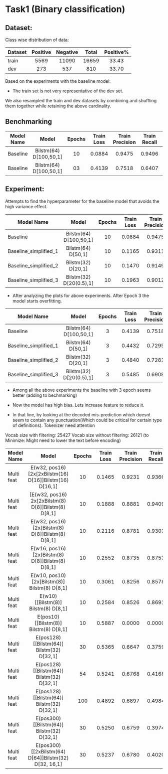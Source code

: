 # Task1 (Binary classification)

## Dataset:
Class wise distribution of data:

| Dataset | Positive  | Negative  | Total | Positive% |
|-------|:---------:|:---------:|:-----:|:---------:|
| train | 5569      | 11090     | 16659 |  33.43    | 
| dev | 273       | 537       | 810   |  33.70    |


Based on the experiments with the baseline model:
* The train set is not very representative of the dev set.

We also resampled the train and dev datasets by combining and shuffling them together while retaining the above cardinality.


## Benchmarking

|  Model Name | Model | Epochs | Train Loss | Train Precision| Train Recall| Val. Loss| Val. Precision| Val. Recall| Test Loss | Test Precision | Test Recall |
|-------|:---------:|:---------:|:---------:|:---------:|:-----:|:---------:|:-----:|:---------:|:---------:|:---------:|:---------:|
| Baseline | Bilstm(64) D[100,50,1] | 10 | 0.0884 | 0.9475 | 0.9496 | 0.9385 | 0.5765 | 0.5784 | 0.8599 | 0.6971 | 0.6154 |
| Baseline | Bilstm(64) D[100,50,1] | 03 | 0.4139 | 0.7518 | 0.6407 | 0.4771 | 0.6997 | 0.6235 | 0.4500 | 0.6960 | 0.6560 |



## Experiment:

Attempts to find the hyperparameter for the baseline model that avoids the high variance effect.

|  Model Name | Model | Epochs | Train Loss | Train Precision| Train Recall| Val. Loss| Val. Precision| Val. Recall| Test Loss | Test Precision | Test Recall |
|-------|:---------:|:---------:|:---------:|:---------:|:-----:|:---------:|:-----:|:---------:|:---------:|:---------:|:---------:|
| Baseline | Bilstm(64) D[100,50,1] | 10 | 0.0884 | 0.9475 | 0.9496 | 0.9385 | 0.5765 | 0.5784 | 0.8599 | 0.6971 | 0.6154 |
| Baseline_simplified_1 | Bilstm(64) D[50,1] | 10 | 0.1165 | 0.9311 | 0.9368 | 0.9509 | 0.6408 | 0.5275 | 0.7582 | 0.7104 | 0.5751 |
| Baseline_simplified_2 | Bilstm(32) D[20,1] | 10 | 0.1470 | 0.9149 | 0.9248 | 0.6603 | 0.6573 | 0.6413 | 0.6391 | 0.6680 | 0.6044 |
| Baseline_simplified_3 | Bilstm(32) D[20(0.5),1] | 10 | 0.1963 | 0.9012 | 0.9158 | 0.7034 | 0.6444 | 0.5512 | 0.620 | 0.717 | 0.586 |

* After analyzing the plots for above experiments. After Epoch 3 the model starts overfitting. 

|  Model Name | Model | Epochs | Train Loss | Train Precision| Train Recall| Val. Loss| Val. Precision| Val. Recall| Test Loss | Test Precision | Test Recall |
|-------|:---------:|:---------:|:---------:|:---------:|:-----:|:---------:|:-----:|:---------:|:---------:|:---------:|:---------:|
| Baseline | Bilstm(64) D[100,50,1] | 3 | 0.4139 | 0.7518 | 0.6407 | 0.4771 | 0.6997 | 0.6235 | 0.450 | 0.696 | 0.656 |
| Baseline_simplified_1 | Bilstm(64) D[50,1] | 3 | 0.4432 | 0.7295 | 0.5925 | 0.4913 | 0.6825 | 0.5436 | 0.452 | 0.714 | 0.557 |
| Baseline_simplified_2 | Bilstm(32) D[20,1] | 3 | 0.4840 | 0.7281 | 0.4834 | 0.4819 | 0.6456 | 0.5 | 0.4582 | 0.7360 | 0.5311 |
| Baseline_simplified_3 | Bilstm(32) D[20(0.5),1] | 3 | 0.5485 | 0.6908 | 0.3309 | 0.5016 | 0.6923 | 0.4650 | 0.496 | 0.726 | 0.447 |

* Among all the above experiments the baseline with 3 epoch seems better (adding to bechmarking)


* Now the model has high bias. Lets increase feature to reduce it.
* In that line, by looking at the decoded mis-prediction which doesnt seem to contain any punctuation(Which could be critical for certain type of definitions). Tokenizer need attention

Vocab size with filtering: 25427
Vocab size without filtering: 26121 (to Minimize: Might need to lower the text before encoding)

|  Model Name | Model | Epochs | Train Loss | Train Precision| Train Recall| Val. Loss| Val. Precision| Val. Recall| Test Loss | Test Precision | Test Recall |
|-------|:---------:|:---------:|:---------:|:---------:|:-----:|:---------:|:-----:|:---------:|:---------:|:---------:|:---------:|
| Multi feat | E(w32, pos16) [2x[2xBilstm(16) D[16]]Bilstm(16) D[16,1] | 10 | 0.1465 | 0.9231 | 0.9366 | 0.7822 | 0.5827 | 0.6727 | 0.718 | 0.623 | 0.689 |
| Multi feat | [E(w32, pos16) 2x[2xBilstm(8) D[8]]Bilstm(8) D[8,1] | 10 | 0.1888 | 0.8881 | 0.9409 | 0.7271 | 0.6739 | 0.6045 | 0.627 | 0.682 | 0.652 |
| Multi feat | E(w32, pos16) [2x[Bilstm(8) D[8]]Bilstm(8) D[8,1] | 10 | 0.2116 | 0.8781 | 0.9303 | 0.6369 | 0.6646 | 0.6105 | 0.561 | 0.690 | 0.685 |
| Multi feat | E(w16, pos16) [2x[Bilstm(8) D[8]]Bilstm(8) D[8,1] | 10 | 0.2552 | 0.8735 | 0.8753 | 0.6263 | 0.5963 | 0.6132 | 0.500 | 0.699 | 0.707 |
| Multi feat | E(w10, pos10) [2x[Bilstm(8)] Bilstm(8) D[8,1] | 10 | 0.3061 | 0.8256 | 0.8578 | 0.5696 | 0.6825 | 0.6301 | 0.493 | 0.707 | 0.670 |
| Multi feat | E(w10) [[Bilstm(8)] Bilstm(8) D[8,1] | 10 | 0.2584 | 0.8526 | 0.8691 | 0.5572 | 0.6097 | 0.6667 | 0.523 | 0.654 | 0.685 |
| Multi feat | E(pos10) [[Bilstm(8)] Bilstm(8) D[8,1] | 10 | 0.5887 | 0.0000 | 0.0000 | 0.5954 | 0.0000 | 0.0000 | 0.580 | 0.000 | 0.000 |
| Multi feat | E(pos128) [[Bilstm(64)] Bilstm(32) D[32,1] | 30 | 0.5365 | 0.6647 | 0.3759 | 0.5479 | 0.6765 | 0.4023 | 0.529 | 0.684 | 0.396 |
| Multi feat | E(pos128) [[Bilstm(64)] Bilstm(32) D[32,1] | 54 | 0.5241 | 0.6768 | 0.4168 | 0.5161 | 0.5966 | 0.4369 | ----- | ----- | ----- |
| Multi feat | E(pos128) [[Bilstm(64)] Bilstm(32) D[32,1] | 100 | 0.4892 | 0.6897 | 0.4984 | 0.5190 | 0.5856 | 0.4738 | 0.508 | 0.708 | 0.443 |
| Multi feat | E(pos300) [[Bilstm(64)] Bilstm(32) D[32,1] | 30 | 0.5250 | 0.6759 | 0.3974 | 0.5415 | 0.6352 | 0.4519 | 0.517 | 0.701 | 0.429 |
| Multi feat | E(pos300) [[2xBilstm(64) D[64]]Bilstm(32) D[32, 16,1] | 30 | 0.5237 | 0.6780 | 0.4020 | 0.5602 | 0.7815 | 0.2555 | 0.532 | 0.750 | 0.275 |
